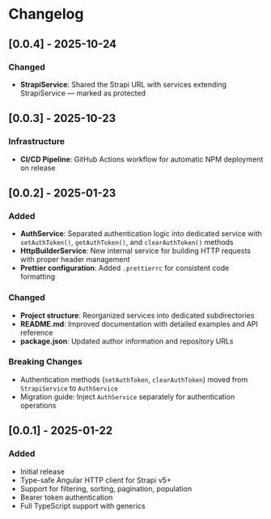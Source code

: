 # Changelog

## [0.0.4] - 2025-10-24

### Changed

- **StrapiService**: Shared the Strapi URL with services extending StrapiService — marked as protected

## [0.0.3] - 2025-10-23

### Infrastructure

- **CI/CD Pipeline**: GitHub Actions workflow for automatic NPM deployment on release

## [0.0.2] - 2025-01-23

### Added

- **AuthService**: Separated authentication logic into dedicated service with `setAuthToken()`, `getAuthToken()`, and `clearAuthToken()` methods
- **HttpBuilderService**: New internal service for building HTTP requests with proper header management
- **Prettier configuration**: Added `.prettierrc` for consistent code formatting

### Changed

- **Project structure**: Reorganized services into dedicated subdirectories
- **README.md**: Improved documentation with detailed examples and API reference
- **package.json**: Updated author information and repository URLs

### Breaking Changes

- Authentication methods (`setAuthToken`, `clearAuthToken`) moved from `StrapiService` to `AuthService`
- Migration guide: Inject `AuthService` separately for authentication operations

## [0.0.1] - 2025-01-22

### Added

- Initial release
- Type-safe Angular HTTP client for Strapi v5+
- Support for filtering, sorting, pagination, population
- Bearer token authentication
- Full TypeScript support with generics

